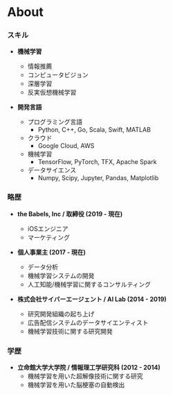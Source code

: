 # About

### スキル
* **機械学習**
    * 情報推薦
    * コンピュータビジョン
    * 深層学習
    * 反実仮想機械学習

* **開発言語**
    * プログラミング言語
        * Python, C++, Go, Scala, Swift, MATLAB
    * クラウド
        * Google Cloud, AWS
    * 機械学習
        * TensorFlow, PyTorch, TFX, Apache Spark
    * データサイエンス
        * Numpy, Scipy, Jupyter, Pandas, Matplotlib

### 略歴
* **the Babels, Inc / 取締役 (2019 - 現在)**
    * iOSエンジニア
    * マーケティング

* **個人事業主 (2017 - 現在)**
    * データ分析
    * 機械学習システムの開発
    * 人工知能/機械学習に関するコンサルティング

* **株式会社サイバーエージェント / AI Lab (2014 - 2019)**
    * 研究開発組織の起ち上げ
    * 広告配信システムのデータサイエンティスト
    * 機械学習技術に関する研究開発

### 学歴
* **立命館大学大学院 / 情報理工学研究科 (2012 - 2014)**
    * 機械学習を用いた超解像技術に関する研究
    * 機械学習を用いた脳梗塞の自動検出
